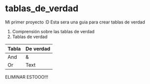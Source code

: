 # tablas_de_verdad
Mi primer proyecto :D
Esta sera una guia para crear tablas de verdad 

1. Comprensión sobre las tablas de verdad
2. Tablas de verdad 

| Tabla | De verdad |
| ----------- | ----------- |
| And | & |
| Or | Text |

ELIMINAR ESTOOO!!!
